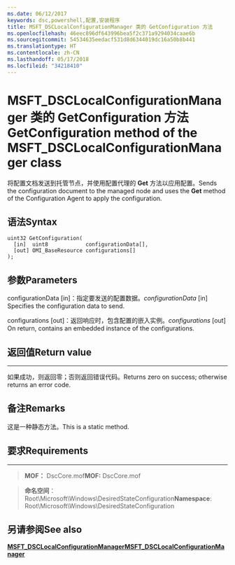 ```yaml
---
ms.date: 06/12/2017
keywords: dsc,powershell,配置,安装程序
title: MSFT_DSCLocalConfigurationManager 类的 GetConfiguration 方法
ms.openlocfilehash: 46eec896df643996bea5f2c371a9294034caae6b
ms.sourcegitcommit: 54534635eedacf531d8d6344019dc16a50b8b441
ms.translationtype: HT
ms.contentlocale: zh-CN
ms.lasthandoff: 05/17/2018
ms.locfileid: "34218410"
---
```

# <a name="getconfiguration-method-of-the-msftdsclocalconfigurationmanager-class"></a><span data-ttu-id="ae55c-103">MSFT_DSCLocalConfigurationManager 类的 GetConfiguration 方法</span><span class="sxs-lookup"><span data-stu-id="ae55c-103">GetConfiguration method of the MSFT_DSCLocalConfigurationManager class</span></span>

<span data-ttu-id="ae55c-104">将配置文档发送到托管节点，并使用配置代理的 **Get** 方法以应用配置。</span><span class="sxs-lookup"><span data-stu-id="ae55c-104">Sends the configuration document to the managed node and uses the **Get** method of the Configuration Agent to apply the configuration.</span></span>

<a name="syntax"></a><span data-ttu-id="ae55c-105">语法</span><span class="sxs-lookup"><span data-stu-id="ae55c-105">Syntax</span></span>
------

```mof
uint32 GetConfiguration(
  [in]  uint8            configurationData[],
  [out] OMI_BaseResource configurations[]
);
```

<a name="parameters"></a><span data-ttu-id="ae55c-106">参数</span><span class="sxs-lookup"><span data-stu-id="ae55c-106">Parameters</span></span>
----------

<span data-ttu-id="ae55c-107">configurationData \[in\]：指定要发送的配置数据。</span><span class="sxs-lookup"><span data-stu-id="ae55c-107">*configurationData* \[in\] Specifies the configuration data to send.</span></span>

<span data-ttu-id="ae55c-108">configurations \[out\]：返回响应时，包含配置的嵌入实例。</span><span class="sxs-lookup"><span data-stu-id="ae55c-108">*configurations* \[out\] On return, contains an embedded instance of the configurations.</span></span>

## <a name="return-value"></a><span data-ttu-id="ae55c-109">返回值</span><span class="sxs-lookup"><span data-stu-id="ae55c-109">Return value</span></span>
------------

<span data-ttu-id="ae55c-110">如果成功，则返回零；否则返回错误代码。</span><span class="sxs-lookup"><span data-stu-id="ae55c-110">Returns zero on success; otherwise returns an error code.</span></span>

## <a name="remarks"></a><span data-ttu-id="ae55c-111">备注</span><span class="sxs-lookup"><span data-stu-id="ae55c-111">Remarks</span></span>

<span data-ttu-id="ae55c-112">这是一种静态方法。</span><span class="sxs-lookup"><span data-stu-id="ae55c-112">This is a static method.</span></span>

## <a name="requirements"></a><span data-ttu-id="ae55c-113">要求</span><span class="sxs-lookup"><span data-stu-id="ae55c-113">Requirements</span></span>
------------
><span data-ttu-id="ae55c-114">**MOF：** DscCore.mof</span><span class="sxs-lookup"><span data-stu-id="ae55c-114">**MOF:** DscCore.mof</span></span>

><span data-ttu-id="ae55c-115">**命名空间**：Root\Microsoft\Windows\DesiredStateConfiguration</span><span class="sxs-lookup"><span data-stu-id="ae55c-115">**Namespace**: Root\Microsoft\Windows\DesiredStateConfiguration</span></span>


## <a name="see-also"></a><span data-ttu-id="ae55c-116">另请参阅</span><span class="sxs-lookup"><span data-stu-id="ae55c-116">See also</span></span>


[<span data-ttu-id="ae55c-117">**MSFT_DSCLocalConfigurationManager**</span><span class="sxs-lookup"><span data-stu-id="ae55c-117">**MSFT_DSCLocalConfigurationManager**</span></span>](msft-dsclocalconfigurationmanager.md)